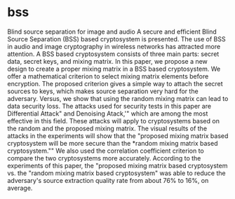 # bss
Blind source separation for image and audio
A secure and efficient Blind Source Separation (BSS) based cryptosystem is
presented. The use of BSS in audio and image cryptography in wireless networks has attracted
more attention. A BSS based cryptosystem consists of three main parts: secret data, secret keys,
and mixing matrix. In this paper, we propose a new design to create a proper mixing matrix in a
BSS based cryptosystem. We offer a mathematical criterion to select mixing matrix elements
before encryption. The proposed criterion gives a simple way to attach the secret sources to keys,
which makes source separation very hard for the adversary. Versus, we show that using the
random mixing matrix can lead to data security loss. The attacks used for security tests in this
paper are Differential Attack" and Denoising Atack,'" which are among the most effective in
this field. These attacks will apply to cryptosystems based on the random and the proposed mixing matrix. The visual results of the attacks in the experiments will show that the "proposed
mixing matrix based cryptosystem will be more secure than the *random mixing matrix based
cryptosystem."" We also used the correlation coefficient criterion to compare the two
cryptosystems more accurately. According to the experiments of this paper, the "proposed mixing matrix based cryptosystem vs. the "random mixing matrix based cryptosystem" was
able to reduce the adversary's source extraction quality rate from about 76% to 16%, on average.
